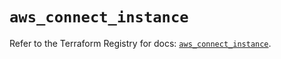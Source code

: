 # `aws_connect_instance`

Refer to the Terraform Registry for docs: [`aws_connect_instance`](https://registry.terraform.io/providers/hashicorp/aws/5.37.0/docs/resources/connect_instance).
